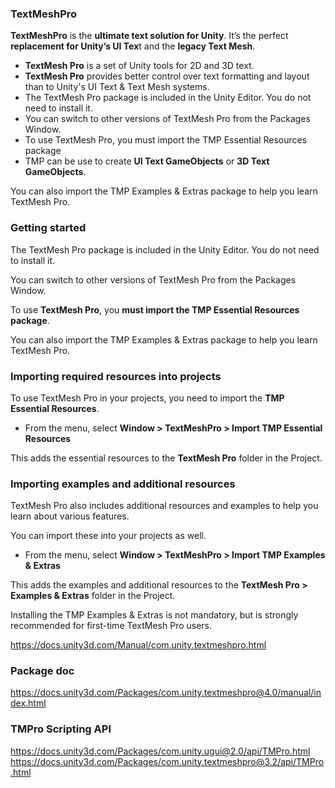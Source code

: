 ### TextMeshPro

**TextMeshPro** is the **ultimate text solution for Unity**. It’s the perfect **replacement for Unity’s UI Tex**t and the **legacy Text Mesh**.

- **TextMesh Pro** is a set of Unity tools for 2D and 3D text.
- **TextMesh Pro** provides better control over text formatting and layout than to Unity's UI Text & Text Mesh systems.
- The TextMesh Pro package is included in the Unity Editor. You do not need to install it.
- You can switch to other versions of TextMesh Pro from the Packages Window.
- To use TextMesh Pro, you must import the TMP Essential Resources package
- TMP can be use to create  **UI Text GameObjects** or **3D Text GameObjects**.

You can also import the TMP Examples & Extras package to help you learn TextMesh Pro.

### Getting started
The TextMesh Pro package is included in the Unity Editor. You do not need to install it.

You can switch to other versions of TextMesh Pro from the Packages Window.

To use **TextMesh Pro**, you **must import the TMP Essential Resources package**.

You can also import the TMP Examples & Extras package to help you learn TextMesh Pro.


### Importing required resources into projects

To use TextMesh Pro in your projects, you need to import the **TMP Essential Resources**.

-   From the menu, select **Window > TextMeshPro > Import TMP Essential Resources**

This adds the essential resources to the **TextMesh Pro** folder in the Project.

### Importing examples and additional resources

TextMesh Pro also includes additional resources and examples to help you learn about various features.

You can import these into your projects as well.

-   From the menu, select **Window > TextMeshPro > Import TMP Examples & Extras**

This adds the examples and additional resources to the **TextMesh Pro > Examples & Extras** folder in the Project.

Installing the TMP Examples & Extras is not mandatory, but is strongly recommended for first-time TextMesh Pro users.

https://docs.unity3d.com/Manual/com.unity.textmeshpro.html

### Package doc
https://docs.unity3d.com/Packages/com.unity.textmeshpro@4.0/manual/index.html

### TMPro Scripting API
https://docs.unity3d.com/Packages/com.unity.ugui@2.0/api/TMPro.html \
https://docs.unity3d.com/Packages/com.unity.textmeshpro@3.2/api/TMPro.html


